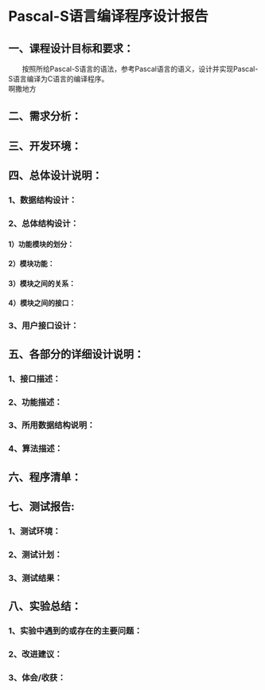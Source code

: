 # Pascal-S语言编译程序设计报告  

## 一、课程设计目标和要求：  
&#160;&#160;&#160;&#160;&#160;&#160;
按照所给Pascal-S语言的语法，参考Pascal语言的语义，设计并实现Pascal-S语言编译为C语言的编译程序。  
啊撒地方

## 二、需求分析：  

## 三、开发环境：  

## 四、总体设计说明：  

### 1、数据结构设计： 

### 2、总体结构设计： 

####  1）功能模块的划分：  

####  2）模块功能： 

####  3）模块之间的关系：  

####  4）模块之间的接口：  

### 3、用户接口设计： 

## 五、各部分的详细设计说明：  

### 1、接口描述： 

### 2、功能描述： 

### 3、所用数据结构说明： 

### 4、算法描述： 

## 六、程序清单：  

## 七、测试报告:  

### 1、测试环境： 

### 2、测试计划： 

### 3、测试结果： 

## 八、实验总结：  

### 1、实验中遇到的或存在的主要问题： 

### 2、改进建议： 

### 3、体会/收获：  
